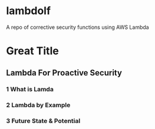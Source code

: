 # lambdolf
A repo of corrective security functions using AWS Lambda
# Great Title

## Lambda For Proactive Security

### 1 What is Lamda

### 2 Lambda by Example

### 3 Future State & Potential
